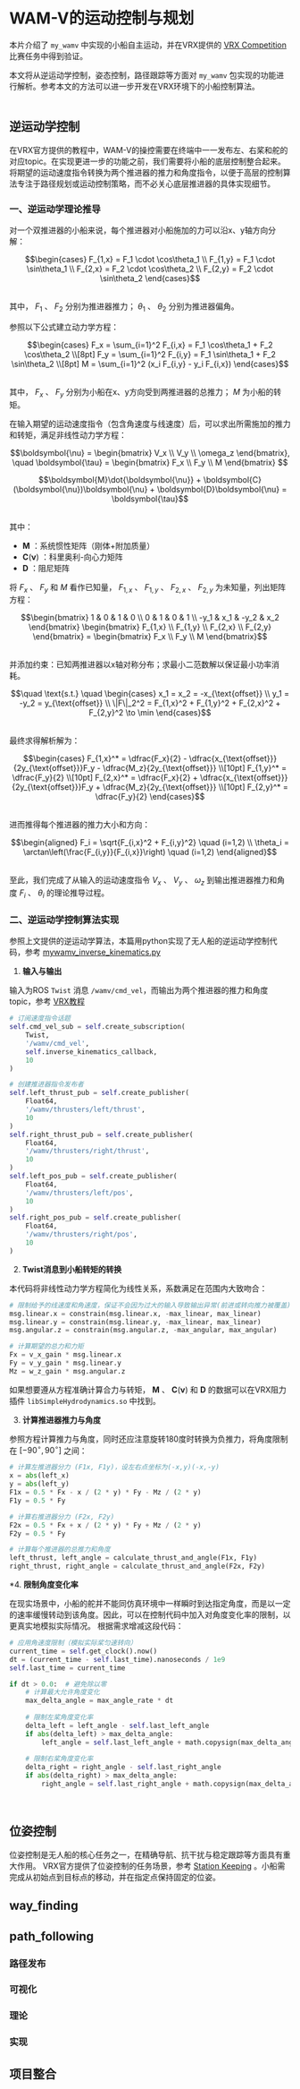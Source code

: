 # WAM-V的运动控制与规划
本片介绍了 `my_wamv` 中实现的小船自主运动，并在VRX提供的 [VRX Competition](https://github.com/osrf/vrx/wiki/vrx_2023-task_tutorials) 比赛任务中得到验证。

本文将从逆运动学控制，姿态控制，路径跟踪等方面对 `my_wamv` 包实现的功能进行解析。参考本文的方法可以进一步开发在VRX环境下的小船控制算法。<br><br>



## 逆运动学控制

在VRX官方提供的教程中，WAM-V的操控需要在终端中一一发布左、右桨和舵的对应topic。在实现更进一步的功能之前，我们需要将小船的底层控制整合起来。将期望的运动速度指令转换为两个推进器的推力和角度指令，以便于高层的控制算法专注于路径规划或运动控制策略，而不必关心底层推进器的具体实现细节。

### 一、逆运动学理论推导

对一个双推进器的小船来说，每个推进器对小船施加的力可以沿x、y轴方向分解：

```math
\begin{cases}
F_{1,x} = F_1 \cdot \cos\theta_1 \\
F_{1,y} = F_1 \cdot \sin\theta_1 \\
F_{2,x} = F_2 \cdot \cos\theta_2 \\
F_{2,y} = F_2 \cdot \sin\theta_2
\end{cases}
```

<br>其中， $F_1$ 、 $F_2$ 分别为推进器推力； $\theta_1$ 、 $\theta_2$ 分别为推进器偏角。

参照以下公式建立动力学方程：

```math
\begin{cases}
F_x = \sum_{i=1}^2 F_{i,x} = F_1 \cos\theta_1 + F_2 \cos\theta_2 \\[8pt]
F_y = \sum_{i=1}^2 F_{i,y} = F_1 \sin\theta_1 + F_2 \sin\theta_2 \\[8pt]
M = \sum_{i=1}^2 (x_i F_{i,y} - y_i F_{i,x}) 
\end{cases}
```

<br>其中， $F_x$ 、 $F_y$ 分别为小船在x、y方向受到两推进器的总推力； $M$ 为小船的转矩。

在输入期望的运动速度指令（包含角速度与线速度）后，可以求出所需施加的推力和转矩，满足非线性动力学方程：

```math
\boldsymbol{\nu} = \begin{bmatrix}
V_x \\
V_y \\
\omega_z
\end{bmatrix}, \quad
\boldsymbol{\tau} = \begin{bmatrix}
F_x \\
F_y \\
M
\end{bmatrix} 
```

```math
\boldsymbol{M}\dot{\boldsymbol{\nu}} + \boldsymbol{C}(\boldsymbol{\nu})\boldsymbol{\nu} + \boldsymbol{D}\boldsymbol{\nu} = \boldsymbol{\tau}
```

<br>其中：
- $\boldsymbol{M}$	：系统惯性矩阵（刚体+附加质量）
- $\boldsymbol{C}(\boldsymbol{\nu})$	：科里奥利-向心力矩阵
- $\boldsymbol{D}$	：阻尼矩阵

将 $F_x$ 、 $F_y$ 和 $M$ 看作已知量， $F_{1,x}$ 、 $F_{1,y}$ 、 $F_{2,x}$ 、 $F_{2,y}$ 为未知量，列出矩阵方程：

```math
\begin{bmatrix}
1 & 0 & 1 & 0 \\
0 & 1 & 0 & 1 \\
-y_1 & x_1 & -y_2 & x_2 
\end{bmatrix}
\begin{bmatrix}
F_{1,x} \\
F_{1,y} \\
F_{2,x} \\
F_{2,y} 
\end{bmatrix}
=
\begin{bmatrix}
F_x \\
F_y \\
M
\end{bmatrix}
```

<br>并添加约束：已知两推进器以x轴对称分布；求最小二范数解以保证最小功率消耗。

```math
\quad \text{s.t.} \quad
\begin{cases}
x_1 = x_2 = -x_{\text{offset}} \\
y_1 = -y_2 = y_{\text{offset}} \\
\|F\|_2^2 = F_{1,x}^2 + F_{1,y}^2 + F_{2,x}^2 + F_{2,y}^2 \to \min
\end{cases}
```

<br>最终求得解析解为：
```math
\begin{cases}
F_{1,x}^* = \dfrac{F_x}{2} - \dfrac{x_{\text{offset}}}{2y_{\text{offset}}}F_y - \dfrac{M_z}{2y_{\text{offset}}} \\[10pt]
F_{1,y}^* = \dfrac{F_y}{2} \\[10pt]
F_{2,x}^* = \dfrac{F_x}{2} + \dfrac{x_{\text{offset}}}{2y_{\text{offset}}}F_y + \dfrac{M_z}{2y_{\text{offset}}} \\[10pt]
F_{2,y}^* = \dfrac{F_y}{2}
\end{cases}
```

<br>进而推得每个推进器的推力大小和方向：

```math
\begin{aligned}
F_i = \sqrt{F_{i,x}^2 + F_{i,y}^2} \quad (i=1,2) \\
\theta_i = \arctan\left(\frac{F_{i,y}}{F_{i,x}}\right) \quad (i=1,2)
\end{aligned}
```

<br>至此，我们完成了从输入的运动速度指令 $V_x$ 、 $V_y$ 、 $\omega_z$ 到输出推进器推力和角度 $F_i$ 、 $\theta_i$ 的理论推导过程。



### 二、逆运动学控制算法实现

参照上文提供的逆运动学算法，本篇用python实现了无人船的逆运动学控制代码，参考 [mywamv_inverse_kinematics.py](./my_wamv/mywamv_inverse_kinematics.py)

1. **输入与输出**

输入为ROS `Twist` 消息 `/wamv/cmd_vel`，而输出为两个推进器的推力和角度topic，参考 [VRX教程](./VRX_Tutorial.md)

```python
# 订阅速度指令话题
self.cmd_vel_sub = self.create_subscription(
    Twist,
    '/wamv/cmd_vel',
    self.inverse_kinematics_callback,
    10
)

# 创建推进器指令发布者
self.left_thrust_pub = self.create_publisher(
    Float64,
    '/wamv/thrusters/left/thrust',
    10
)
self.right_thrust_pub = self.create_publisher(
    Float64,
    '/wamv/thrusters/right/thrust',
    10
)
self.left_pos_pub = self.create_publisher(
    Float64,
    '/wamv/thrusters/left/pos',
    10
)
self.right_pos_pub = self.create_publisher(
    Float64,
    '/wamv/thrusters/right/pos',
    10
)
```

2. **Twist消息到小船转矩的转换**

本代码将非线性动力学方程简化为线性关系，系数满足在范围内大致吻合：

```python
# 限制给予的线速度和角速度，保证不会因为过大的输入导致输出异常(前进或转向推力被覆盖)
msg.linear.x = constrain(msg.linear.x, -max_linear, max_linear)
msg.linear.y = constrain(msg.linear.y, -max_linear, max_linear)
msg.angular.z = constrain(msg.angular.z, -max_angular, max_angular)

# 计算期望的总力和力矩
Fx = v_x_gain * msg.linear.x
Fy = v_y_gain * msg.linear.y
Mz = w_z_gain * msg.angular.z
```

如果想要遵从方程准确计算合力与转矩， $\boldsymbol{M}$ 、 $\boldsymbol{C}(\boldsymbol{\nu})$ 和 $\boldsymbol{D}$ 的数据可以在VRX阻力插件 `libSimpleHydrodynamics.so` 中找到。

3. **计算推进器推力与角度**

参照方程计算推力与角度，同时还应注意旋转180度时转换为负推力，将角度限制在 $[-90^\circ, 90^\circ]$ 之间：

```python
# 计算左推进器分力 (F1x, F1y)，设左右点坐标为(-x,y)(-x,-y)
x = abs(left_x)
y = abs(left_y)
F1x = 0.5 * Fx - x / (2 * y) * Fy - Mz / (2 * y) 
F1y = 0.5 * Fy

# 计算右推进器分力 (F2x, F2y)
F2x = 0.5 * Fx + x / (2 * y) * Fy + Mz / (2 * y)
F2y = 0.5 * Fy

# 计算每个推进器的总推力和角度
left_thrust, left_angle = calculate_thrust_and_angle(F1x, F1y)
right_thrust, right_angle = calculate_thrust_and_angle(F2x, F2y)
```

*4. **限制角度变化率**

在现实场景中，小船的舵并不能同仿真环境中一样瞬时到达指定角度，而是以一定的速率缓慢转动到该角度。因此，可以在控制代码中加入对角度变化率的限制，以更真实地模拟实际情况。
根据需求增减这段代码：

```python
# 应用角速度限制（模拟实际桨匀速转向）
current_time = self.get_clock().now()
dt = (current_time - self.last_time).nanoseconds / 1e9
self.last_time = current_time

if dt > 0.0:  # 避免除以零
    # 计算最大允许角度变化
    max_delta_angle = max_angle_rate * dt
    
    # 限制左桨角度变化率
    delta_left = left_angle - self.last_left_angle
    if abs(delta_left) > max_delta_angle:
        left_angle = self.last_left_angle + math.copysign(max_delta_angle, delta_left)
    
    # 限制右桨角度变化率
    delta_right = right_angle - self.last_right_angle
    if abs(delta_right) > max_delta_angle:
        right_angle = self.last_right_angle + math.copysign(max_delta_angle, delta_right)
```

<br>



## 位姿控制

位姿控制是无人船的核心任务之一，在精确导航、抗干扰与稳定跟踪等方面具有重大作用。
VRX官方提供了位姿控制的任务场景，参考 [Station Keeping](https://github.com/osrf/vrx/wiki/vrx_2023-stationkeeping_task) 。小船需完成从初始点到目标点的移动，并在指定点保持固定的位姿。






## way_finding


## path_following
### 路径发布
### 可视化
### 理论
### 实现



## 项目整合
